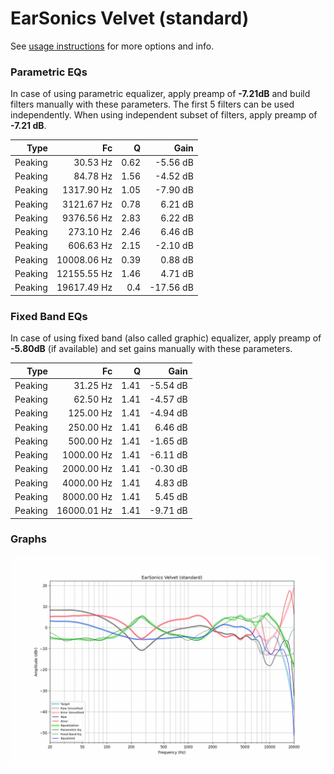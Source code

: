 # EarSonics Velvet (standard)
See [usage instructions](https://github.com/jaakkopasanen/AutoEq#usage) for more options and info.

### Parametric EQs
In case of using parametric equalizer, apply preamp of **-7.21dB** and build filters manually
with these parameters. The first 5 filters can be used independently.
When using independent subset of filters, apply preamp of **-7.21 dB**.

| Type    | Fc          |    Q | Gain      |
|--------:|------------:|-----:|----------:|
| Peaking | 30.53 Hz    | 0.62 | -5.56 dB  |
| Peaking | 84.78 Hz    | 1.56 | -4.52 dB  |
| Peaking | 1317.90 Hz  | 1.05 | -7.90 dB  |
| Peaking | 3121.67 Hz  | 0.78 | 6.21 dB   |
| Peaking | 9376.56 Hz  | 2.83 | 6.22 dB   |
| Peaking | 273.10 Hz   | 2.46 | 6.46 dB   |
| Peaking | 606.63 Hz   | 2.15 | -2.10 dB  |
| Peaking | 10008.06 Hz | 0.39 | 0.88 dB   |
| Peaking | 12155.55 Hz | 1.46 | 4.71 dB   |
| Peaking | 19617.49 Hz | 0.4  | -17.56 dB |

### Fixed Band EQs
In case of using fixed band (also called graphic) equalizer, apply preamp of **-5.80dB**
(if available) and set gains manually with these parameters.

| Type    | Fc          |    Q | Gain     |
|--------:|------------:|-----:|---------:|
| Peaking | 31.25 Hz    | 1.41 | -5.54 dB |
| Peaking | 62.50 Hz    | 1.41 | -4.57 dB |
| Peaking | 125.00 Hz   | 1.41 | -4.94 dB |
| Peaking | 250.00 Hz   | 1.41 | 6.46 dB  |
| Peaking | 500.00 Hz   | 1.41 | -1.65 dB |
| Peaking | 1000.00 Hz  | 1.41 | -6.11 dB |
| Peaking | 2000.00 Hz  | 1.41 | -0.30 dB |
| Peaking | 4000.00 Hz  | 1.41 | 4.83 dB  |
| Peaking | 8000.00 Hz  | 1.41 | 5.45 dB  |
| Peaking | 16000.01 Hz | 1.41 | -9.71 dB |

### Graphs
![](./EarSonics%20Velvet%20(standard).png)